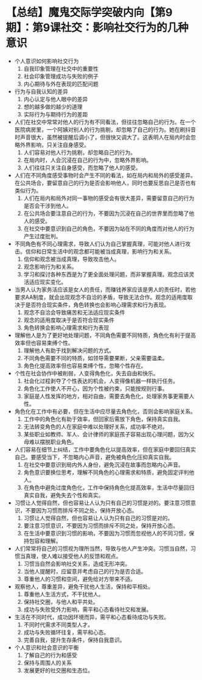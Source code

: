 # 【总结】魔鬼交际学突破内向【第9期】：第9课社交：影响社交行为的几种意识

-   个人意识如何影响社交行为
    1.  自我印象管理在社交中的重要性
    2.  社会印象管理成功与失败的例子
    3.  内心期待与外在表现的匹配问题
-   行为与自我认知的差异
    1.  内心认定与他人眼中的差异
    2.  想的越多做的越少的道理
    3.  实际行为与期待行为的差距
-   人们在社交中常常对他人的行为有不同看法，但往往忽略自己的行为。在一个医院病房里，一个阿姨对别人的行为挑剔，却忽略了自己的行为。她在刷抖音时声音很大，虽然被提醒后调小了，但很快又调大了。这表明人在局内时会忽略外界影响，只关注自身感受。
    1.  人们容易对他人行为挑剔，却忽略自己的行为。
    2.  在局内时，人会沉浸在自己的行为中，忽略外界影响。
    3.  人们往往只关注自身感受，而忽略了他人的感受。
-   人们在不同角度感受事物时会产生不同的看法，如在局内和局外的感受差异。在公共场合，要留意自己的行为是否会影响他人，同时也要反思自己是否也有类似行为。
    1.  人们在局内和局外对同一事物的感受会有很大差异，需要留意自己的行为是否会干涉到他人。
    2.  在公共场合要注意自己的行为，不要因为沉浸在自己的世界里而忽略了他人的感受。
    3.  在社交中要意识到自己的角色，不要因为站在不同的角度而对他人的行为产生过度批判。
-   不同角色有不同心理需求，导致人们认为自己掌握真理，可能对他人进行攻击。信仰和日常生活中的观念都可能被当成真理，影响行为和关系。
    1.  信仰和观念被当成真理，导致攻击他人。
    2.  观念影响行为和关系。
    3.  学习和探讨各种东西是为了更全面处理问题，而非掌握真理。观念应该灵活适应现实变化。
-   当男人认为家务活应该是女人的责任，而赚钱养家应该是男人的责任时，若他要求AA制度，就会出现观念不自洽的矛盾，导致无法合作。观念的适用度取决于是否符合现实条件，角色转换也会影响心理需求和行为表现。
    1.  观念不自洽会导致痛苦和无法适应现实条件
    2.  观念的适用度取决于是否符合现实条件
    3.  角色转换会影响心理需求和行为表现
-   理解他人是为了更好地处理问题，不同角色需要不同特质，角色化有利于提高效率但也容易束缚个性。
    1.  理解他人有助于找到解决问题的方式。
    2.  不同角色需要不同的特质，如领导需要果断，父亲需要温柔。
    3.  角色化提高效率但也容易束缚个性，忽略个性存在。
-   个性在社会协作中被削弱，人变得角色化，失去自由和快乐。
    1.  社会化过程剥夺了个性表达的机会，人变得像机器一样执行任务。
    2.  角色化工作使人不开心，因为个性被约束，只能按规则行事。
    3.  家庭是人性发挥的地方，相对自由，需要去角色化，处理家务事更需要人性。
-   角色化在工作中有必要，但在生活中应尽量去角色化，否则会影响家庭关系。
    1.  工作中的角色化有助于效率，但回家后需放下角色，保持真实自我。
    2.  无法转变角色的人在家庭中难以处理好关系，成功率不绝对。
    3.  某些职业如教师、军人、会计律师的家庭孩子容易出现心理问题，因为父母难以摆脱职业角色。
-   人们容易在细节上纠结，工作中要角色化以提高效率，但在家庭中要回归真实自己。要感受当下，不忽略内心声音，避免被角色化压抑真实自我。
    1.  在社交中要意识到局内外人身份，避免沉浸在故事而忽略内心声音。
    2.  角色意识要换位思考，理解不同角色的心理需求和特质，避免固定评判他人。
    3.  在角色中避免过度角色化，工作中保持角色化提高效率，生活中尽量回归真实自我，避免失去个性和真实。
-   习惯让人觉得自然，但也容易让人认为只有自己的习惯是对的。要注意习惯意识，不要因为习惯而排斥不同之处，保持开放心态。
    1.  习惯让人觉得自然，但也容易让人认为只有自己的习惯是对的。
    2.  要注意习惯意识，不要因为习惯而排斥不同之处，保持开放心态。
    3.  在生活中要意识到习惯的影响，不要因为习惯而忽视他人的不同习惯，保持包容和理解。
-   人们常常将自己的习惯视为理所当然，导致与他人产生冲突。习惯当自然，习惯当真理，使人难以接受他人的反馈和观点。
    1.  习惯当自然会影响社交关系，造成无形冲突。
    2.  当他人提醒时，应留意并考虑自己的行为是否合适。
    3.  尊重他人的习惯和空间，避免给对方带来不适。
-   观察他人，尊重差异，避免干扰他人生活，保持和平相处。
    1.  尊重他人生活方式，不干扰他人。
    2.  保持社交圈，与他人和平共处。
    3.  成功与失败受外力影响，需平和心态看待社交和发展。
-   生活在不同时代，成功因环境而异，需平和心态看待成功与失败。
    1.  不同时代需求不同类型人才。
    2.  成功与失败循环往复，需平和心态。
    3.  完善自我，提升生存条件，保持自我意识。
-   个人意识和社会意识的平衡
    1.  了解自己的行为和感受
    2.  保持与周围人的关系
    3.  发展更好的社交圈和生态位。